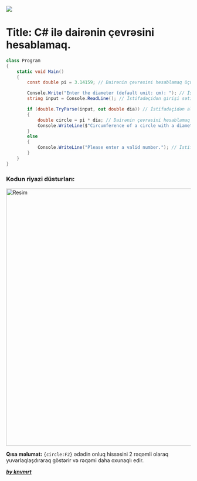 ![](https://i.imgur.com/KJ3s0uT.png)

# Title: C# ilə dairənin çevrəsini hesablamaq.

```csharp
class Program
{
    static void Main()
    {
        const double pi = 3.14159; // Dairənin çevrəsini hesablamaq üçün sabit pi dəyərini təyin edirik.

        Console.Write("Enter the diameter (default unit: cm): "); // İstifadəçidən diametri almaq üçün bir mesaj göstəririk.
        string input = Console.ReadLine(); // İstifadəçidən girişi sətir kimi alırıq. İstifadəçinin daxil etdiyi dəyər.

        if (double.TryParse(input, out double dia)) // İstifadəçidən alınan dəyəri `double` tipə çevirir. Əməliyyat uğurlu olarsa, `input` dəyəri `cap` dəyişəninə təyin edilir.
        {
            double circle = pi * dia; // Dairənin çevrəsini hesablamaq üçün o, pi-ni diametrə vurur və nəticəni 'circle' dəyişəninə təyin edir.
            Console.WriteLine($"Circumference of a circle with a diameter of {dia} cm: {circle:F2} cm."); // `circle` iki onluq olaraq ekrana yazılır.
        }
        else
        {
            Console.WriteLine("Please enter a valid number."); // İstifadəçi ədəd xaricin də dəyər daxil edərsə xəta mesajı verəcək.
        }
    }
}
```

### Kodun riyazi düsturları: 

<img src="https://i.imgur.com/kDMD3NY.png" alt="Resim" width="700"/>

**Qısa məlumat:** `{circle:F2}` ədədin onluq hissəsini 2 rəqəmli olaraq yuvarlaqlaşdıraraq göstərir və rəqəmi daha oxunaqlı edir.

[**_by knvmrt_**](https://github.com/knvmrt)